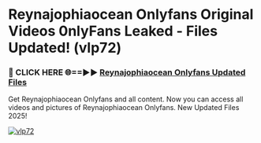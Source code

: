 # Reynajophiaocean Onlyfans Original Videos 0nlyFans Leaked - Files Updated! (vlp72)

<h3>🔴 CLICK HERE 🌐==►► <a href="https://tinyurl.com/ehrbuxhb" rel="nofollow">Reynajophiaocean Onlyfans Updated Files</a></h3>

Get Reynajophiaocean Onlyfans and all content. Now you can access all videos and pictures of Reynajophiaocean Onlyfans. New Updated Files 2025!

[![vlp72](https://i.imgur.com/lVYEuWS.gif)](https://tinyurl.com/ehrbuxhb)
